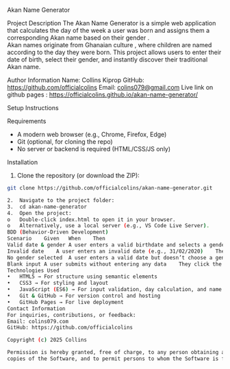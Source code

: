 
 Akan Name Generator

Project Description
The   Akan Name Generator   is a simple web application that calculates the   day of the week   a user was born and assigns them a corresponding   Akan name   based on their   gender  .  
Akan names originate from   Ghanaian culture  , where children are named according to the day they were born. This project allows users to enter their date of birth, select their gender, and instantly discover their traditional Akan name.


Author Information
  Name:   Collins Kiprop
  GitHub:   https://github.com/officialcolins
  Email:   colins079@gmail.com
  Live link on github pages : https://officialcolins.github.io/akan-name-generator/


Setup Instructions

Requirements
- A modern web browser (e.g., Chrome, Firefox, Edge)
- Git (optional, for cloning the repo)
- No server or backend is required (HTML/CSS/JS only)

Installation
1.   Clone the repository   (or download the ZIP):
   ```bash
   git clone https://github.com/officialcolins/akan-name-generator.git

2.	Navigate to the project folder:
3.	cd akan-name-generator
4.	Open the project:
o	Double-click index.html to open it in your browser.
o	Alternatively, use a local server (e.g., VS Code Live Server).
BDD (Behavior-Driven Development)
Scenario	Given	When	Then
Valid date & gender	A user enters a valid birthdate and selects a gender	They click the “Get Akan Name” button	The app displays their Akan name with the correct day
Invalid date	A user enters an invalid date (e.g., 31/02/2020)	They click the button	An alert notifies them to enter a valid date
No gender selected	A user enters a valid date but doesn’t choose a gender	They click the button	An alert prompts them to select their gender
Blank input	A user submits without entering any data	They click the button	An alert appears asking for required inputs
Technologies Used
•	HTML5 → For structure using semantic elements
•	CSS3 → For styling and layout
•	JavaScript (ES6) → For input validation, day calculation, and name assignment
•	Git & GitHub → For version control and hosting
•	GitHub Pages → For live deployment
Contact Information
For inquiries, contributions, or feedback:
 Email: colins079.com
GitHub: https://github.com/officialcolins 

Copyright (c) 2025 Collins

Permission is hereby granted, free of charge, to any person obtaining a copy of this software and associated documentation files (the "Software"), to deal in the Software without restriction, including without limitation the rights to use, copy, modify, merge, publish, distribute, sublicense, and/or sell
copies of the Software, and to permit persons to whom the Software is furnished to do so, subject to the following conditions:
